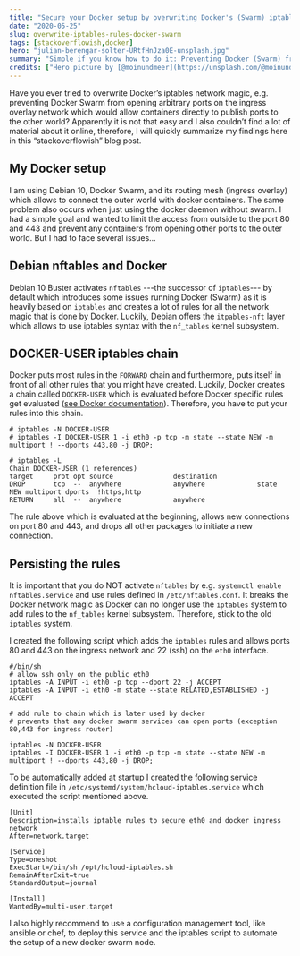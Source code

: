 ```yaml
---
title: "Secure your Docker setup by overwriting Docker's (Swarm) iptables rules"
date: "2020-05-25"
slug: overwrite-iptables-rules-docker-swarm
tags: [stackoverflowish,docker]
hero: "julian-berengar-solter-URtfHnJza0E-unsplash.jpg"
summary: "Simple if you know how to do it: Preventing Docker (Swarm) from opening ports to the outer world on Debian by overwriting the Docker network magic using iptables and nftables."
credits: ["Hero picture by [@moinundmeer](https://unsplash.com/@moinundmeer)"]
---
```


Have you ever tried to overwrite Docker’s iptables network magic, e.g. preventing Docker Swarm from opening arbitrary ports on the ingress overlay network which would allow containers directly to publish ports to the other world? Apparently it is not that easy and I also couldn’t find a lot of material about it online, therefore, I will quickly summarize my findings here in this “stackoverflowish” blog post.

## My Docker setup

I am using Debian 10, Docker Swarm, and its routing mesh (ingress overlay) which allows to connect the outer world with docker containers. The same problem also occurs when just using the docker daemon without swarm.
I had a simple goal and wanted to limit the access from outside to the port 80 and 443 and prevent any containers from opening other ports to the outer world. But I had to face several issues...

## Debian nftables and Docker

Debian 10 Buster activates `nftables` ---the successor of `iptables`--- by default which introduces some issues running Docker (Swarm) as it is heavily based on `iptables` and creates a lot of rules for all the network magic that is done by Docker. Luckily, Debian offers the `itpables-nft` layer which allows to use iptables syntax with the `nf_tables` kernel subsystem.

## DOCKER-USER iptables chain

Docker puts most rules in the `FORWARD` chain and furthermore, puts itself in front of all other rules that you might have created. Luckily, Docker creates a chain called `DOCKER-USER` which is evaluated before Docker specific rules get evaluated ([see Docker documentation](https://docs.docker.com/network/iptables/)). Therefore, you have to put your rules into this chain. 

```
# iptables -N DOCKER-USER
# iptables -I DOCKER-USER 1 -i eth0 -p tcp -m state --state NEW -m multiport ! --dports 443,80 -j DROP;

# iptables -L
Chain DOCKER-USER (1 references)
target     prot opt source               destination         
DROP       tcp  --  anywhere             anywhere             state NEW multiport dports  !https,http
RETURN     all  --  anywhere             anywhere            
```

The rule above which is evaluated at the beginning, allows new connections on port 80 and 443, and drops all other packages to initiate a new connection.

## Persisting the rules

It is important that you do NOT activate `nftables` by e.g. `systemctl enable nftables.service` and use rules defined in `/etc/nftables.conf`. It breaks the Docker network magic as Docker can no longer use the `iptables` system to add rules to the  `nf_tables` kernel subsystem. Therefore, stick to the old `iptables` system.

I created the following script which adds the `iptables` rules and allows ports 80 and 443 on the ingress network and 22 (ssh) on the `eth0` interface.

```
#/bin/sh
# allow ssh only on the public eth0
iptables -A INPUT -i eth0 -p tcp --dport 22 -j ACCEPT
iptables -A INPUT -i eth0 -m state --state RELATED,ESTABLISHED -j ACCEPT

# add rule to chain which is later used by docker
# prevents that any docker swarm services can open ports (exception 80,443 for ingress router)

iptables -N DOCKER-USER
iptables -I DOCKER-USER 1 -i eth0 -p tcp -m state --state NEW -m multiport ! --dports 443,80 -j DROP;
```

To be automatically added at startup I created the following service definition file in `/etc/systemd/system/hcloud-iptables.service` which executed the script mentioned above. 

```
[Unit]
Description=installs iptable rules to secure eth0 and docker ingress network
After=network.target

[Service]
Type=oneshot
ExecStart=/bin/sh /opt/hcloud-iptables.sh
RemainAfterExit=true
StandardOutput=journal

[Install]
WantedBy=multi-user.target
```

I also highly recommend to use a configuration management tool, like ansible or chef, to deploy this service and the iptables script to automate the setup of a new docker swarm node.
